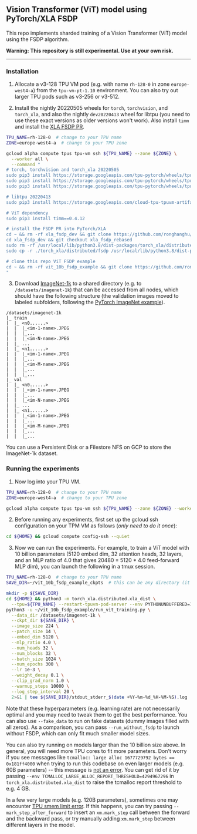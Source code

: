 ## Vision Transformer (ViT) model using PyTorch/XLA FSDP

This repo implements sharded training of a Vision Transformer (ViT) model using the FSDP algorithm.

**Warning: This repository is still experimental. Use at your own risk.**

---

### Installation

1. Allocate a v3-128 TPU VM pod (e.g. with name `rh-128-0` in zone `europe-west4-a`) from the `tpu-vm-pt-1.10` environment. You can also try out larger TPU pods such as v3-256 or v3-512.

2. Install the nightly 20220505 wheels for `torch`, `torchvision`, and `torch_xla`, and also the nightly `dev20220413` wheel for libtpu (you need to use these exact versions as older versions won't work). Also install `timm` and install the [XLA FSDP PR](https://github.com/pytorch/xla/pull/3431).

```bash
TPU_NAME=rh-128-0  # change to your TPU name
ZONE=europe-west4-a  # change to your TPU zone

gcloud alpha compute tpus tpu-vm ssh ${TPU_NAME} --zone ${ZONE} \
  --worker all \
  --command "
# torch, torchvision and torch_xla 20220505
sudo pip3 install https://storage.googleapis.com/tpu-pytorch/wheels/tpuvm/torch-nightly+20220505-cp38-cp38-linux_x86_64.whl
sudo pip3 install https://storage.googleapis.com/tpu-pytorch/wheels/tpuvm/torchvision-nightly+20220505-cp38-cp38-linux_x86_64.whl
sudo pip3 install https://storage.googleapis.com/tpu-pytorch/wheels/tpuvm/torch_xla-nightly+20220505-cp38-cp38-linux_x86_64.whl

# libtpu 20220413
sudo pip3 install https://storage.googleapis.com/cloud-tpu-tpuvm-artifacts/wheels/libtpu-nightly/libtpu_nightly-0.1.dev20220413-py3-none-any.whl

# ViT dependency
sudo pip3 install timm==0.4.12

# install the FSDP PR into PyTorch/XLA
cd ~ && rm -rf xla_fsdp_dev && git clone https://github.com/ronghanghu/xla.git xla_fsdp_dev
cd xla_fsdp_dev && git checkout xla_fsdp_rebased
sudo rm -rf /usr/local/lib/python3.8/dist-packages/torch_xla/distributed/fsdp
sudo cp -r ./torch_xla/distributed/fsdp /usr/local/lib/python3.8/dist-packages/torch_xla/distributed/

# clone this repo ViT FSDP example
cd ~ && rm -rf vit_10b_fsdp_example && git clone https://github.com/ronghanghu/vit_10b_fsdp_example.git
"
```

3. Download [ImageNet-1k](https://image-net.org/) to a shared directory (e.g. to `/datasets/imagenet-1k`) that can be accessed from all nodes, which should have the following structure (the validation images moved to labeled subfolders, following the [PyTorch ImageNet example](https://github.com/pytorch/examples/tree/master/imagenet#requirements)).
```
/datasets/imagenet-1k
|_ train
|  |_ <n0......>
|  |  |_<im-1-name>.JPEG
|  |  |_...
|  |  |_<im-N-name>.JPEG
|  |_ ...
|  |_ <n1......>
|  |  |_<im-1-name>.JPEG
|  |  |_...
|  |  |_<im-M-name>.JPEG
|  |  |_...
|  |  |_...
|_ val
|  |_ <n0......>
|  |  |_<im-1-name>.JPEG
|  |  |_...
|  |  |_<im-N-name>.JPEG
|  |_ ...
|  |_ <n1......>
|  |  |_<im-1-name>.JPEG
|  |  |_...
|  |  |_<im-M-name>.JPEG
|  |  |_...
|  |  |_...
```
You can use a Persistent Disk or a Filestore NFS on GCP to store the ImageNet-1k dataset.

### Running the experiments

1. Now log into your TPU VM.
```bash
TPU_NAME=rh-128-0  # change to your TPU name
ZONE=europe-west4-a  # change to your TPU zone

gcloud alpha compute tpus tpu-vm ssh ${TPU_NAME} --zone ${ZONE} --worker 0
```

2. Before running any experiments, first set up the gcloud ssh configuration on your TPM VM as follows (*only need to do it once*):
```bash
cd ${HOME} && gcloud compute config-ssh --quiet
```

3. Now we can run the experiments. For example, to train a ViT model with 10 billion parameters (5120 embed dim, 32 attention heads, 32 layers, and an MLP ratio of 4.0 that gives 20480 = 5120 * 4.0 feed-forward MLP dim), you can launch the following in a tmux session.
```bash
TPU_NAME=rh-128-0  # change to your TPU name
SAVE_DIR=~/vit_10b_fsdp_example_ckpts  # this can be any directory (it doesn't need to be a shared one across nodes)

mkdir -p ${SAVE_DIR}
cd ${HOME} && python3 -m torch_xla.distributed.xla_dist \
  --tpu=${TPU_NAME} --restart-tpuvm-pod-server --env PYTHONUNBUFFERED=1 -- \
python3 -u ~/vit_10b_fsdp_example/run_vit_training.py \
  --data_dir /datasets/imagenet-1k \
  --ckpt_dir ${SAVE_DIR} \
  --image_size 224 \
  --patch_size 14 \
  --embed_dim 5120 \
  --mlp_ratio 4.0 \
  --num_heads 32 \
  --num_blocks 32 \
  --batch_size 1024 \
  --num_epochs 300 \
  --lr 1e-3 \
  --weight_decay 0.1 \
  --clip_grad_norm 1.0 \
  --warmup_steps 10000 \
  --log_step_interval 20 \
  2>&1 | tee ${SAVE_DIR}/stdout_stderr_$(date +%Y-%m-%d_%H-%M-%S).log
```
Note that these hyperparameters (e.g. learning rate) are not necessarily optimal and you may need to tweak them to get the best performance. You can also use `--fake_data` to run on fake datasets (dummy images filled with all zeros). As a comparison, you can pass `--run_without_fsdp` to launch without FSDP, which can only fit much smaller model sizes.

You can also try running on models larger than the 10 billion size above. In general, you will need more TPU cores to fit more parameters. Don't worry if you see messages like `tcmalloc: large alloc 1677729792 bytes == 0x181ff4000` when trying to run this codebase on even larger models (e.g. 60B parameters) -- this message is [not an error](https://stackoverflow.com/questions/52351611/is-tcmalloc-large-alloc-a-warning-or-error-in-python). You can get rid of it by passing `--env TCMALLOC_LARGE_ALLOC_REPORT_THRESHOLD=4294967296` in `torch_xla.distributed.xla_dist` to raise the tcmalloc report threshold to e.g. 4 GB.

In a few very large models (e.g. 120B parameters), sometimes one may encounter [TPU smem limit error](https://github.com/pytorch/xla/issues/3453#issuecomment-1083482546). If this happens, you can try passing `--mark_step_after_forward` to insert an `xm.mark_step` call between the forward and the backward pass, or try manually adding `xm.mark_step` between different layers in the model.
